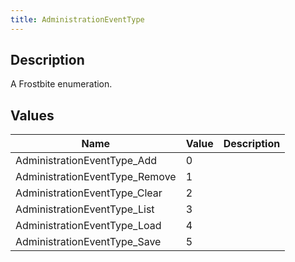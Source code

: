```yaml
---
title: AdministrationEventType
---
```

## Description

A Frostbite enumeration.

## Values

| Name                            | Value | Description |
| ------------------------------- | ----- | ----------- |
| AdministrationEventType\_Add    | 0     |             |
| AdministrationEventType\_Remove | 1     |             |
| AdministrationEventType\_Clear  | 2     |             |
| AdministrationEventType\_List   | 3     |             |
| AdministrationEventType\_Load   | 4     |             |
| AdministrationEventType\_Save   | 5     |             |
